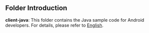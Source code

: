## Folder Introduction
**client-java**: This folder contains the Java sample code for Android developers. For details, please refer to [English](client/java/README.md).
